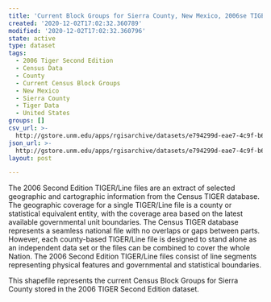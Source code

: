 ```yaml
---
title: 'Current Block Groups for Sierra County, New Mexico, 2006se TIGER'
created: '2020-12-02T17:02:32.360789'
modified: '2020-12-02T17:02:32.360796'
state: active
type: dataset
tags:
  - 2006 Tiger Second Edition
  - Census Data
  - County
  - Current Census Block Groups
  - New Mexico
  - Sierra County
  - Tiger Data
  - United States
groups: []
csv_url: >-
  http://gstore.unm.edu/apps/rgisarchive/datasets/e794299d-eae7-4c9f-b6c6-729a23dae2c0/tgr2006se_sier_grpcu.derived.csv
json_url: >-
  http://gstore.unm.edu/apps/rgisarchive/datasets/e794299d-eae7-4c9f-b6c6-729a23dae2c0/tgr2006se_sier_grpcu.derived.json
layout: post

---
```

The 2006 Second Edition TIGER/Line files are an extract of selected geographic and cartographic information from the Census TIGER database.  The geographic coverage for a single TIGER/Line file is a county or statistical equivalent entity, with the coverage area based on the latest available governmental unit boundaries. The Census TIGER database represents a seamless national file with no overlaps or gaps between parts.  However, each county-based TIGER/Line file is designed to stand alone as an independent data set or the files can be combined to cover the whole Nation.  The 2006 Second Edition  TIGER/Line files consist of line segments representing physical features and governmental and statistical boundaries.  

This shapefile represents the current Census Block Groups for Sierra County stored in the 2006 TIGER Second Edition dataset.
